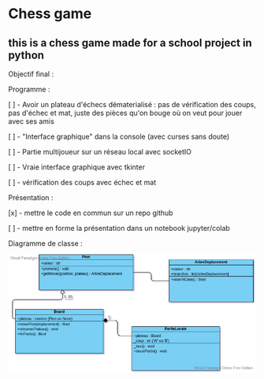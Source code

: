 # Chess game

## this is a chess game made for a school project in python

Objectif final : 

Programme : 

[ ] - Avoir un plateau d'échecs dématerialisé : pas de vérification des coups, pas d'échec et mat, 
      juste des pièces qu'on bouge où on veut pour jouer avec ses amis

[ ] - "Interface graphique" dans la console (avec curses sans doute)

[ ] - Partie multijoueur sur un réseau local avec socketIO

[ ] - Vraie interface graphique avec tkinter

[ ] - vérification des coups avec échec et mat

Présentation :

[x] - mettre le code en commun sur un repo github

[ ] - mettre en forme la présentation dans un notebook jupyter/colab


Diagramme de classe : 

![diagramme de classe](https://github.com/HerbeMalveillante/Chess_game/blob/master/DiagrammeClasseChess.png "Diagramme de classe")

